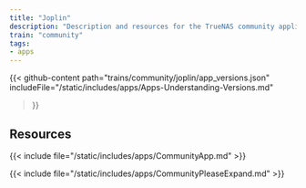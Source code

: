 ```yaml
---
title: "Joplin"
description: "Description and resources for the TrueNAS community application called Joplin."
train: "community"
tags:
- apps
---
```


{{< github-content 
    path="trains/community/joplin/app_versions.json"
	includeFile="/static/includes/apps/Apps-Understanding-Versions.md"
>}}

## Resources

{{< include file="/static/includes/apps/CommunityApp.md" >}}

{{< include file="/static/includes/apps/CommunityPleaseExpand.md" >}}

<!--
<div class="docs-sections">

{{< doc-card title="<appname> Deployments" link="/resources/"
descr="How to deploy and configure the <appname> app." >}}

</div>
-->

